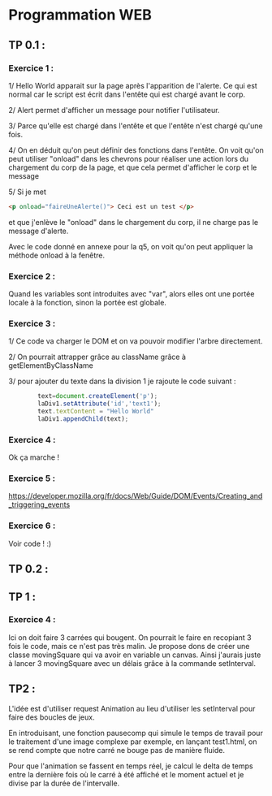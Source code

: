# 		Programmation WEB

## TP 0.1 :

### 	Exercice 1 :

1/ Hello World apparait sur la page après l'apparition de l'alerte. Ce qui est normal car le script est écrit dans l'entête qui est chargé avant le corp.

2/ Alert permet d'afficher un message pour notifier l'utilisateur. 

3/ Parce qu'elle est chargé dans l'entête et que l'entête n'est chargé qu'une fois.

4/ On en déduit qu'on peut définir des fonctions dans l'entête. On voit qu'on peut utiliser "onload" dans les chevrons pour réaliser une action lors du chargement du corp de la page, et que cela permet d'afficher le corp et le message

5/ Si je met 		

```html
<p onload="faireUneAlerte()"> Ceci est un test </p>
```

et que j'enlève le "onload" dans le chargement du corp, il ne charge pas le message d'alerte.

Avec le code donné en annexe pour la q5, on voit qu'on peut appliquer la méthode onload à la fenêtre.

### 	Exercice 2 :	

Quand les variables sont introduites avec "var", alors elles ont une portée locale à la fonction, sinon la portée est globale.

### Exercice 3 :


1/ Ce code va charger le DOM et on va pouvoir modifier l'arbre directement. 

2/ On pourrait attrapper grâce au className grâce à getElementByClassName

3/ pour ajouter du texte dans la division 1 je rajoute le code suivant :

```javascript
		text=document.createElement('p');
		laDiv1.setAttribute('id','text1');
		text.textContent = "Hello World"
		laDiv1.appendChild(text);
```


### 	Exercice 4 :

Ok ça marche !

### 	Exercice 5 :

https://developer.mozilla.org/fr/docs/Web/Guide/DOM/Events/Creating_and_triggering_events

### 	Exercice 6 :

Voir code ! :)

## TP 0.2 :

## TP 1 :

### Exercice 4 :

Ici on doit faire 3 carrées qui bougent. On pourrait le faire en recopiant 3 fois le code, mais ce n'est pas très malin. Je propose dons de créer une classe movingSquare qui va avoir en variable un canvas. Ainsi j'aurais juste à lancer 3 movingSquare avec un délais grâce à la commande setInterval.

## TP2 :

L'idée est d'utiliser request Animation au lieu d'utiliser les setInterval pour faire des boucles de jeux.

En introduisant, une fonction pausecomp qui simule le temps de travail pour le traitement d'une image complexe par exemple, en lançant test1.html, on se rend compte que notre carré ne bouge pas de manière fluide.

Pour que l'animation se fassent en temps réel, je calcul le delta de temps entre la dernière fois où le carré à été affiché et le moment actuel et je divise par la durée de l'intervalle.